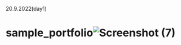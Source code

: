 20.9.2022(day1)
# sample_portfolio![Screenshot (7)](https://user-images.githubusercontent.com/113912076/191230291-847abbda-7807-4343-a9a0-dc5baf59f6bb.png)
